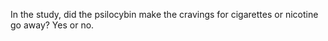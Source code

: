In the study, did the psilocybin make the cravings for cigarettes or nicotine  go away? Yes or no.  